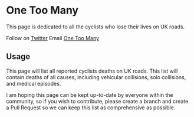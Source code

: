 # One Too Many

This page is dedicated to all the cyclists who lose their lives on UK roads.

Follow on [Twitter](https://twitter.com/onetoomany365)
Email [One Too Many](mailto:onetoomany365@gmail.com)

## Usage

This page will list all reported cyclists deaths on UK roads. This list will contain deaths of all causes, including vehicular collisions, solo collisions, and medical episodes.

I am hoping this page can be kept up-to-date by everyone within the community, so if you wish to contribute, please create a branch and create a Pull Request so we can keep this list as comprehensive as possible.
